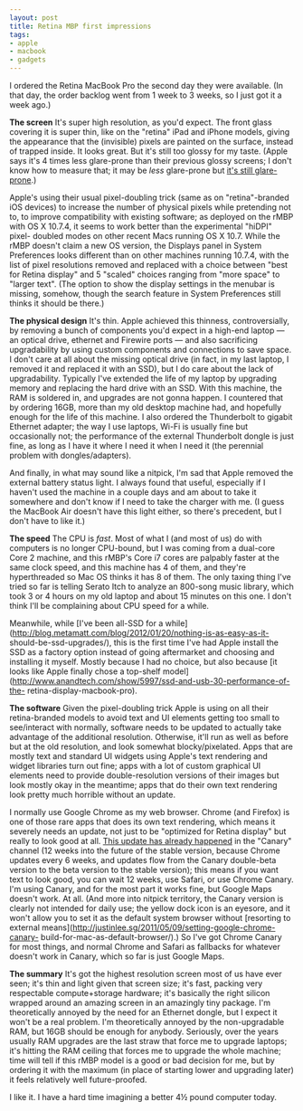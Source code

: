 ```yaml
---
layout: post
title: Retina MBP first impressions
tags:
- apple
- macbook
- gadgets
---
```

I ordered the Retina MacBook Pro the second day they were available. (In that
day, the order backlog went from 1 week to 3 weeks, so I just got it a week
ago.)

**The screen** It's super high resolution, as you'd expect. The front glass covering it is super thin, like on the "retina" iPad and iPhone models, giving the appearance that the (invisible) pixels are painted on the surface, instead of trapped inside. It looks great. But it's still too glossy for my taste. (Apple says it's 4 times less glare-prone than their previous glossy screens; I don't know how to measure that; it may be _less_ glare-prone but [it's still glare-prone](http://www.zdnet.com/blog/apple/macbook-pro-retina-display-only-slightly-less-glossy/13133).)

Apple's using their usual pixel-doubling trick (same as on "retina"-branded
iOS devices) to increase the number of physical pixels while pretending not
to, to improve compatibility with existing software; as deployed on the rMBP
with OS X 10.7.4, it seems to work better than the experimental "hiDPI" pixel-
doubled modes on other recent Macs running OS X 10.7. While the rMBP doesn't
claim a new OS version, the Displays panel in System Preferences looks
different than on other machines running 10.7.4, with the list of pixel
resolutions removed and replaced with a choice between "best for Retina
display" and 5 "scaled" choices ranging from "more space" to "larger text".
(The option to show the display settings in the menubar is missing, somehow,
though the search feature in System Preferences still thinks it should be
there.)

**The physical design** It's thin. Apple achieved this thinness, controversially, by removing a bunch of components you'd expect in a high-end laptop — an optical drive, ethernet and Firewire ports — and also sacrificing upgradability by using custom components and connections to save space. I don't care at all about the missing optical drive (in fact, in my last laptop, I removed it and replaced it with an SSD), but I do care about the lack of upgradability. Typically I've extended the life of my laptop by upgrading memory and replacing the hard drive with an SSD. With this machine, the RAM is soldered in, and upgrades are not gonna happen. I countered that by ordering 16GB, more than my old desktop machine had, and hopefully enough for the life of this machine. I also ordered the Thunderbolt to gigabit Ethernet adapter; the way I use laptops, Wi-Fi is usually fine but occasionally not; the performance of the external Thunderbolt dongle is just fine, as long as I have it where I need it when I need it (the perennial problem with dongles/adapters).

And finally, in what may sound like a nitpick, I'm sad that Apple removed the
external battery status light. I always found that useful, especially if I
haven't used the machine in a couple days and am about to take it somewhere
and don't know if I need to take the charger with me. (I guess the MacBook Air
doesn't have this light either, so there's precedent, but I don't have to like
it.)

**The speed** The CPU is _fast_. Most of what I (and most of us) do with computers is no longer CPU-bound, but I was coming from a dual-core Core 2 machine, and this rMBP's Core i7 cores are palpably faster at the same clock speed, and this machine has 4 of them, and they're hyperthreaded so Mac OS thinks it has 8 of them. The only taxing thing I've tried so far is telling Serato Itch to analyze an 800-song music library, which took 3 or 4 hours on my old laptop and about 15 minutes on this one. I don't think I'll be complaining about CPU speed for a while.

Meanwhile, while [I've been all-SSD for a
while](http://blog.metamatt.com/blog/2012/01/20/nothing-is-as-easy-as-it-
should-be-ssd-upgrades/), this is the first time I've had Apple install the
SSD as a factory option instead of going aftermarket and choosing and
installing it myself. Mostly because I had no choice, but also because [it
looks like Apple finally chose a top-shelf
model](http://www.anandtech.com/show/5997/ssd-and-usb-30-performance-of-the-
retina-display-macbook-pro).

**The software** Given the pixel-doubling trick Apple is using on all their retina-branded models to avoid text and UI elements getting too small to see/interact with normally, software needs to be updated to actually take advantage of the additional resolution. Otherwise, it'll run as well as before but at the old resolution, and look somewhat blocky/pixelated. Apps that are mostly text and standard UI widgets using Apple's text rendering and widget libraries turn out fine; apps with a lot of custom graphical UI elements need to provide double-resolution versions of their images but look mostly okay in the meantime; apps that do their own text rendering look pretty much horrible without an update.

I normally use Google Chrome as my web browser. Chrome (and Firefox) is one of
those rare apps that does its own text rendering, which means it severely
needs an update, not just to be "optimized for Retina display" but really to
look good at all. [This update has already
happened](http://chrome.blogspot.com/2012/06/chrome-and-new-shiny.html) in the
"Canary" channel (12 weeks into the future of the stable version, because
Chrome updates every 6 weeks, and updates flow from the Canary double-beta
version to the beta version to the stable version); this means if you want
text to look good, you can wait 12 weeks, use Safari, or use Chrome Canary.
I'm using Canary, and for the most part it works fine, but Google Maps doesn't
work. At all. (And more into nitpick territory, the Canary version is clearly
not intended for daily use; the yellow dock icon is an eyesore, and it won't
allow you to set it as the default system browser without [resorting to
external means](http://justinlee.sg/2011/05/09/setting-google-chrome-canary-
build-for-mac-as-default-browser/).) So I've got Chrome Canary for most
things, and normal Chrome and Safari as fallbacks for whatever doesn't work in
Canary, which so far is just Google Maps.

**The summary** It's got the highest resolution screen most of us have ever seen; it's thin and light given that screen size; it's fast, packing very respectable compute+storage hardware; it's basically the right silicon wrapped around an amazing screen in an amazingly tiny package. I'm theoretically annoyed by the need for an Ethernet dongle, but I expect it won't be a real problem. I'm theoretically annoyed by the non-upgradable RAM, but 16GB should be enough for anybody. Seriously, over the years usually RAM upgrades are the last straw that force me to upgrade laptops; it's hitting the RAM ceiling that forces me to upgrade the whole machine; time will tell if this rMBP model is a good or bad decision for me, but by ordering it with the maximum (in place of starting lower and upgrading later) it feels relatively well future-proofed.

I like it. I have a hard time imagining a better 4½ pound computer today.

